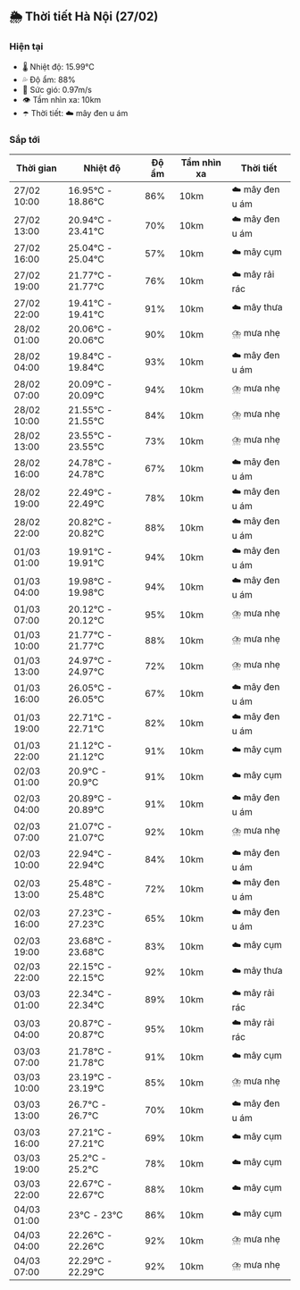 ## 🌦️ Thời tiết Hà Nội (27/02)

### Hiện tại

- 🌡️ Nhiệt độ: 15.99℃
- 💦 Độ ẩm: 88%
- 💨 Sức gió: 0.97m/s
- 👁️ Tầm nhìn xa: 10km
- ☂️ Thời tiết: ☁️ mây đen u ám

### Sắp tới

| Thời gian | Nhiệt độ | Độ ẩm | Tầm nhìn xa | Thời tiết |
| --- | --- | --- | --- | --- |
| 27/02 10:00 | 16.95℃ - 18.86℃ | 86% | 10km | ☁️ mây đen u ám |
| 27/02 13:00 | 20.94℃ - 23.41℃ | 70% | 10km | ☁️ mây đen u ám |
| 27/02 16:00 | 25.04℃ - 25.04℃ | 57% | 10km | ☁️ mây cụm |
| 27/02 19:00 | 21.77℃ - 21.77℃ | 76% | 10km | ☁️ mây rải rác |
| 27/02 22:00 | 19.41℃ - 19.41℃ | 91% | 10km | ☁️ mây thưa |
| 28/02 01:00 | 20.06℃ - 20.06℃ | 90% | 10km | ⛈️ mưa nhẹ |
| 28/02 04:00 | 19.84℃ - 19.84℃ | 93% | 10km | ☁️ mây đen u ám |
| 28/02 07:00 | 20.09℃ - 20.09℃ | 94% | 10km | ⛈️ mưa nhẹ |
| 28/02 10:00 | 21.55℃ - 21.55℃ | 84% | 10km | ⛈️ mưa nhẹ |
| 28/02 13:00 | 23.55℃ - 23.55℃ | 73% | 10km | ⛈️ mưa nhẹ |
| 28/02 16:00 | 24.78℃ - 24.78℃ | 67% | 10km | ☁️ mây đen u ám |
| 28/02 19:00 | 22.49℃ - 22.49℃ | 78% | 10km | ☁️ mây đen u ám |
| 28/02 22:00 | 20.82℃ - 20.82℃ | 88% | 10km | ☁️ mây đen u ám |
| 01/03 01:00 | 19.91℃ - 19.91℃ | 94% | 10km | ☁️ mây đen u ám |
| 01/03 04:00 | 19.98℃ - 19.98℃ | 94% | 10km | ☁️ mây đen u ám |
| 01/03 07:00 | 20.12℃ - 20.12℃ | 95% | 10km | ⛈️ mưa nhẹ |
| 01/03 10:00 | 21.77℃ - 21.77℃ | 88% | 10km | ⛈️ mưa nhẹ |
| 01/03 13:00 | 24.97℃ - 24.97℃ | 72% | 10km | ⛈️ mưa nhẹ |
| 01/03 16:00 | 26.05℃ - 26.05℃ | 67% | 10km | ☁️ mây đen u ám |
| 01/03 19:00 | 22.71℃ - 22.71℃ | 82% | 10km | ☁️ mây đen u ám |
| 01/03 22:00 | 21.12℃ - 21.12℃ | 91% | 10km | ☁️ mây cụm |
| 02/03 01:00 | 20.9℃ - 20.9℃ | 91% | 10km | ☁️ mây cụm |
| 02/03 04:00 | 20.89℃ - 20.89℃ | 91% | 10km | ☁️ mây đen u ám |
| 02/03 07:00 | 21.07℃ - 21.07℃ | 92% | 10km | ⛈️ mưa nhẹ |
| 02/03 10:00 | 22.94℃ - 22.94℃ | 84% | 10km | ☁️ mây đen u ám |
| 02/03 13:00 | 25.48℃ - 25.48℃ | 72% | 10km | ☁️ mây đen u ám |
| 02/03 16:00 | 27.23℃ - 27.23℃ | 65% | 10km | ☁️ mây đen u ám |
| 02/03 19:00 | 23.68℃ - 23.68℃ | 83% | 10km | ☁️ mây cụm |
| 02/03 22:00 | 22.15℃ - 22.15℃ | 92% | 10km | ☁️ mây thưa |
| 03/03 01:00 | 22.34℃ - 22.34℃ | 89% | 10km | ☁️ mây rải rác |
| 03/03 04:00 | 20.87℃ - 20.87℃ | 95% | 10km | ☁️ mây rải rác |
| 03/03 07:00 | 21.78℃ - 21.78℃ | 91% | 10km | ☁️ mây cụm |
| 03/03 10:00 | 23.19℃ - 23.19℃ | 85% | 10km | ⛈️ mưa nhẹ |
| 03/03 13:00 | 26.7℃ - 26.7℃ | 70% | 10km | ☁️ mây đen u ám |
| 03/03 16:00 | 27.21℃ - 27.21℃ | 69% | 10km | ☁️ mây cụm |
| 03/03 19:00 | 25.2℃ - 25.2℃ | 78% | 10km | ☁️ mây cụm |
| 03/03 22:00 | 22.67℃ - 22.67℃ | 88% | 10km | ☁️ mây cụm |
| 04/03 01:00 | 23℃ - 23℃ | 86% | 10km | ☁️ mây cụm |
| 04/03 04:00 | 22.26℃ - 22.26℃ | 92% | 10km | ⛈️ mưa nhẹ |
| 04/03 07:00 | 22.29℃ - 22.29℃ | 92% | 10km | ⛈️ mưa nhẹ |
